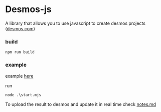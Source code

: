 # Desmos-js

A library that allows you to use javascript to create desmos projects ([desmos.com](https://www.desmos.com/calculator))

### build

```
npm run build
```

### example

example [here](./examples/test/src/main.mjs)

run

```
node .\start.mjs
```

To upload the result to desmos and update it in real time check [notes.md](./notes.md)
